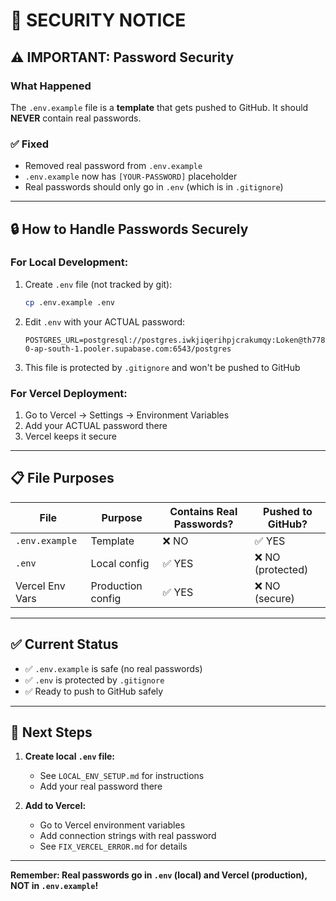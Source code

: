 # 🔐 SECURITY NOTICE

## ⚠️ IMPORTANT: Password Security

### What Happened
The `.env.example` file is a **template** that gets pushed to GitHub. It should **NEVER** contain real passwords.

### ✅ Fixed
- Removed real password from `.env.example`
- `.env.example` now has `[YOUR-PASSWORD]` placeholder
- Real passwords should only go in `.env` (which is in `.gitignore`)

---

## 🔒 How to Handle Passwords Securely

### For Local Development:
1. Create `.env` file (not tracked by git):
   ```bash
   cp .env.example .env
   ```

2. Edit `.env` with your ACTUAL password:
   ```env
   POSTGRES_URL=postgresql://postgres.iwkjiqerihpjcrakumqy:Loken@th7782@aws-0-ap-south-1.pooler.supabase.com:6543/postgres
   ```

3. This file is protected by `.gitignore` and won't be pushed to GitHub

### For Vercel Deployment:
1. Go to Vercel → Settings → Environment Variables
2. Add your ACTUAL password there
3. Vercel keeps it secure

---

## 📋 File Purposes

| File | Purpose | Contains Real Passwords? | Pushed to GitHub? |
|------|---------|-------------------------|-------------------|
| `.env.example` | Template | ❌ NO | ✅ YES |
| `.env` | Local config | ✅ YES | ❌ NO (protected) |
| Vercel Env Vars | Production config | ✅ YES | ❌ NO (secure) |

---

## ✅ Current Status

- ✅ `.env.example` is safe (no real passwords)
- ✅ `.env` is protected by `.gitignore`
- ✅ Ready to push to GitHub safely

---

## 🎯 Next Steps

1. **Create local `.env` file:**
   - See `LOCAL_ENV_SETUP.md` for instructions
   - Add your real password there

2. **Add to Vercel:**
   - Go to Vercel environment variables
   - Add connection strings with real password
   - See `FIX_VERCEL_ERROR.md` for details

---

**Remember: Real passwords go in `.env` (local) and Vercel (production), NOT in `.env.example`!**
